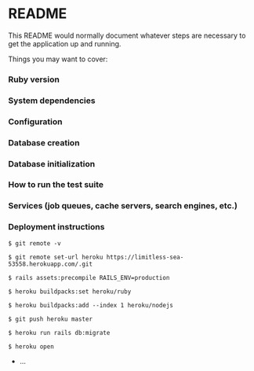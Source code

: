 # README

This README would normally document whatever steps are necessary to get the
application up and running.

Things you may want to cover:

### Ruby version

### System dependencies

### Configuration

### Database creation

### Database initialization

### How to run the test suite

### Services (job queues, cache servers, search engines, etc.)

### Deployment instructions

 `$ git remote -v`
 
`$ git remote set-url heroku https://limitless-sea-53558.herokuapp.com/.git`


`$ rails assets:precompile RAILS_ENV=production`


`$ heroku buildpacks:set heroku/ruby`


`$ heroku buildpacks:add --index 1 heroku/nodejs`


`$ git push heroku master`


`$ heroku run rails db:migrate`


`$ heroku open`

* ...

